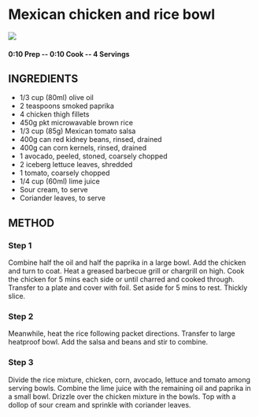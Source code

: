 # Mexican chicken and rice bowl
![](https://img.taste.com.au/vdoIc4E6/w720-h480-cfill-q80/taste/2018/01/mexican-chicken-rice-bowl-134872-1.jpg)
#### 0:10 Prep -- 0:10 Cook -- 4 Servings
## INGREDIENTS
* 1/3 cup (80ml) olive oil
* 2 teaspoons smoked paprika
* 4 chicken thigh fillets
* 450g pkt microwavable brown rice
* 1/3 cup (85g) Mexican tomato salsa
* 400g can red kidney beans, rinsed, drained
* 400g can corn kernels, rinsed, drained
* 1 avocado, peeled, stoned, coarsely chopped
* 2 iceberg lettuce leaves, shredded
* 1 tomato, coarsely chopped
* 1/4 cup (60ml) lime juice
* Sour cream, to serve
* Coriander leaves, to serve
## METHOD
### Step 1
Combine half the oil and half the paprika in a large bowl. Add the chicken and turn to coat. Heat a greased barbecue grill or chargrill on high. Cook the chicken for 5 mins each side or until charred and cooked through. Transfer to a plate and cover with foil. Set aside for 5 mins to rest. Thickly slice.
### Step 2
Meanwhile, heat the rice following packet directions. Transfer to large heatproof bowl. Add the salsa and beans and stir to combine.
### Step 3
Divide the rice mixture, chicken, corn, avocado, lettuce and tomato among serving bowls. Combine the lime juice with the remaining oil and paprika in a small bowl. Drizzle over the chicken mixture in the bowls. Top with a dollop of sour cream and sprinkle with coriander leaves.

